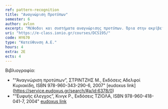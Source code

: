 ```yaml
---
ref: pattern-recognition
title: "Αναγνώριση Προτύπων"
semester: 6
author: avlon 
excerpt: "Μέθοδοι και συστήματα αναγνώρισης προτύπων. Όρια στην ακρίβεια μέτρησης της αξιοπιστίας αναγνώρισης. Κατευθυνόμενη εκπαίδευση και αυτοεκπαίδευση. Συναρτήσεις απόστασης. Ταξινόμηση με κριτήριο την μικρότερη απόσταση και τα κοντινότερα πρότυπα. Γραμμικές και μη γραμμικές συναρτήσεις απόφασης. Ο αλγόριθμος Perceptron. Ταξινομητές Bayes, ταξινομητές πλησιέστερου γείτονα. Παραμετρική και μη παραμετρική εκτίμηση της πυκνότητας πιθανότητας προτύπων: Μεγιστοποίηση εντροπίας, εκτιμητής Parzen, ορθοκανονικές συναρτήσεις, μέθοδοι των RobbinsMonro και KieferWolfowitz, LMS. Μέθοδοι ελαχίστων τετραγώνων. Πολυστρωματικά τεχνητά νευρωνικά δίκτυα. Aναδρομικά τεχνητά νευρωνικά δίκτυα. Εκπαίδευση διόρθωσης λάθους, Hebbian και ανταγωνιστική εκπαίδευση. Πολυεπίπεδο perceptron. Οπισθοδρομική διάδοση του σφάλματος. Δίκτυα ακτινικών συναρτήσεων. Μηχανή Hopfield. Μάθηση με και χωρίς επιτήρηση. Ιεραρχική ομαδοποίηση δεδομένων. Ασαφής λογική. Γενετικοί αλγόριθμοι και αρχές εξελικτικού υπολογισμού."
uri: "https://e-class.ionio.gr/courses/DCS195/"
code: ΗΥ670
type: "Κατεύθυνση Α.Ε."
hours: 4
extra: 2Ε
ects: 4
---
```



Βιβλιογραφία: 
  - "“Αναγνώριση προτύπων”, ΣΤΡΙΝΤΖΗΣ Μ., Εκδόσεις Αδελφοί Κυριακίδη, ISBN 978-960-343-290-6, 2007" [eudoxus link] (https://service.eudoxus.gr/search/#a/id:6378/0)
  - "“Ευφυής έλεγχος”, Κινγκ Ρ., Εκδόσεις ΤΖΙΟΛΑ, ISBN 978-960-418-041-7, 2004" [eudoxus link](https://service.eudoxus.gr/search/#a/id:18548677/0)

